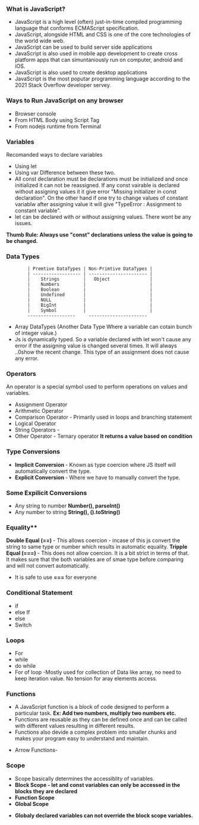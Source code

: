 ### What is JavaScript?
- JavaScript is a high level (often) just-in-time compiled programming language that conforms ECMAScript specification.
- JavaScript, alongside HTML and CSS is one of the core technologies of the world wide web.
- JavaScript can be used to build server side applications
- JavaScript is also used in mobile app development to create cross platform apps that can simuntaniously run on computer, android and iOS.
- JavaScript is also used to create desktop applications
- JavaScript is the most poputar programming language according to the 2021 Stack Overflow developer servey.

### Ways to Run JavaScript on any browser
- Browser console
- From HTML Body using Script Tag 
- From nodejs runtime from Terminal

### Variables
Recomanded ways to declare variables
- Using let
- Using var
Difference between these two.
- All const declaration must be declarations must be initialized and once initialized it can not be reassigned. If any const vairable is declared without assigning values it it give error "Missing initializer in const declaration". On the other hand if one try to change values of constant variablw after assigning value it will give "TypeError :  Assignment to constant variable".
- let can be declared with or without assigning values. There wont be any issues.

<b>Thumb Rule: Always use "const" declarations unless the value is going to be changed. </b>

### Data Types

            | Premtive DataTypes | Non-Primtive DataTypes | 
            | ------------------ | ---------------------- |                   
            |    Strings         |   Object               |
            |    Numbers         |                        |
            |    Boolean         |                        |
            |    Undefined       |                        |
            |    NULL            |                        |
            |    BigInt          |                        |
            |    Symbol          |                        |
            ------------------     ----------------------
 * Array DataTypes (Another Data Type Where a variable can cotain bunch of integer value.)
 * Js is dynamically typed. So a variable declared with let won't cause any error if the assigning value is changed several times. It will always    ..0show the recent change. This type of an assignment does not cause any error.  

### Operators
An operator is a special symbol used to perform operations on values and variables.
- Assignment Operator
- Arithmetic Operator
- Comparison Operator - Primarily used in loops and branching statement
- Logical Operator
- String Operators  - 
- Other Operator - Ternary operator <b> It returns a value based on condition</b>

### Type Conversions
- <b> Implicit Conversion </b> - Known as type coercion where JS itself will automatically convert the type.
- <b> Explicit Conversion </b> - Where we have to manually convert the type.

### Some Expilicit Conversions
- Any string to number <b>Number(), parseInt()</b>  
- Any number to string <b>String(), ().toString() </b>  

### Equality**
<b> Double Equal (==) </b> - This allows coercion - incase of this js convert the string to same type or number which results in automatic equality.
<b> Tripple Equal (===) </b> - This does not allow coercion. It is a bit strict in terms of that. It makes sure that the both variables are of smae type before comparing and will not convert automatically.

* It is safe to use <b> === </b>for everyone

### Conditional Statement 
- if
- else If
- else
- Switch

### Loops
- For
- while
- do while 
- For of loop -Mostly used for collection of Data like array, no need to keep iteration value. No tension for aray elements access.

### Functions
- A JavaScript function is a block of code designed  to perform a particular task.
    <b>Ex: Add two numbers, multiply two numbers etc. </b>
- Functions are reusable as they can be defined once and can be called with different values  resulting in different results.
- Functions also devide a complex problem into smaller chunks and makes your program easy to understand and maintain.

* Arrow Functions-

### Scope 
- Scope basically determines the accessiblity of variables.
- <b> Block Scope - let and const variables can only be accessed in the blocks they are declared
- <b> Function Scope
- <b> Global Scope

* Globaly declared variables can not override the block scope variables.